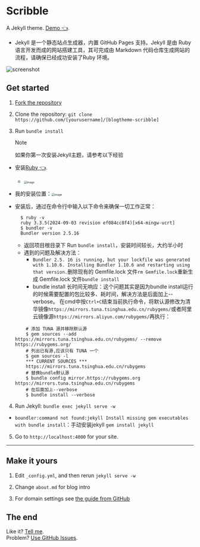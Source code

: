 # Scribble

A Jekyll theme. [Demo :point_left:](http://scribble.muan.co/posts/scribble-the-jekyll-theme). 

  - Jekyll 是一个静态站点生成器，内置 GitHub Pages 支持。Jekyll 是由 Ruby 语言开发而成的网站搭建工具，其可完成由 Markdown 代码仓库生成网站的流程，请确保已经成功安装了Ruby 环境。

![screenshot](https://cloud.githubusercontent.com/assets/1153134/23830104/6d4665e0-06b7-11e7-8805-57e73c346459.png)

## Get started

1. [Fork the repository](https://github.com/liumy-lay/blogtheme-scribble/fork)

2. Clone the repository: `git clone https://github.com/[yourusername]/[blogtheme-scribble]`

3. Run `bundle install`  

   > [!NOTE]
   >
   > 如果你第一次安装Jekyll主题，请参考以下经验

- 安装[Ruby :point_left:](https://rubyinstaller.org/downloads/).
    - <img src="https://github.com/user-attachments/assets/39a5d638-38fb-48b2-9d4b-feccbf7507c4" alt="image" style="zoom:50%;" />
- 我的安装位置：<img src="https://github.com/user-attachments/assets/2ac7e973-d168-409b-8c31-32d6364e7c1e" alt="image" style="zoom:50%;" />

- 安装后，通过在命令行中输入以下命令来确保一切工作正常：

  ```
    $ ruby -v
    ruby 3.3.5(2024-09-03 revision ef084cc8f4)[x64-mingw-ucrt]
    $ bundler -v
    Bundler version 2.5.16
  ```
  - 返回项目根目录下 Run `bundle install`，安装时间较长，大约半小时
  - 遇到的问题及解决方法：
    - ``Bundler 2.5. 16 is running, but your lockfile was generated with 1.10.6. Installing Bundler 1.10.6 and restarting using that version.``删除现有的 Gemfile.lock 文件``rm Gemfile.lock``重新生成 Gemfile.lock 文件``bundle install``
    - bundle install 长时间无响应：这个问题其实是因为bundle install运行的时候需要配置的包比较多、耗时间，解决方法是后面加上--verbose。
    在cmd中按``Ctrl+C``结束当前执行命令，将默认源修改为清华镜像`https://mirrors.tuna.tsinghua.edu.cn/rubygems/`或者阿里云镜像源`https://mirrors.aliyun.com/rubygems/`再执行：
  ```
      # 添加 TUNA 源并移除默认源
      $ gem sources --add https://mirrors.tuna.tsinghua.edu.cn/rubygems/ --remove https://rubygems.org/
      # 列出已有源,应该只有 TUNA 一个
      $ gem sources -l
      *** CURRENT SOURCES ***
      https://mirrors.tuna.tsinghua.edu.cn/rubygems
      # 替换bundle默认源
      $ bundle config mirror.https://rubygems.org https://mirrors.tuna.tsinghua.edu.cn/rubygems
      # 在后面加上--verbose
      $ bundle install --verbose
  ```

4. Run Jekyll: `bundle exec jekyll serve -w`

- `boundler:command not found:jekyll Install missing gem executables with bundle install`：手动安装jekyll `gem install jekyll`

5. Go to `http://localhost:4000` for your site.

---

## Make it yours

1. Edit `_config.yml`, and then rerun `jekyll serve -w`

2. Change `about.md` for blog intro

3. For domain settings see [the guide from GitHub](https://help.github.com/articles/setting-up-a-custom-domain-with-pages)

## The end

Like it? [Tell me](http://twitter.com/muanchiou).<br/>
Problem? [Use GitHub Issues](https://github.com/muan/scribble).
